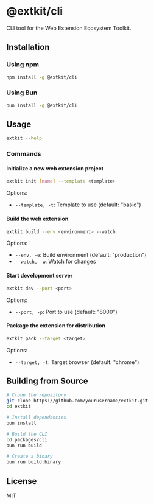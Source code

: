 # @extkit/cli

CLI tool for the Web Extension Ecosystem Toolkit.

## Installation

### Using npm

```bash
npm install -g @extkit/cli
```

### Using Bun

```bash
bun install -g @extkit/cli
```

## Usage

```bash
extkit --help
```

### Commands

#### Initialize a new web extension project

```bash
extkit init [name] --template <template>
```

Options:

- `--template, -t`: Template to use (default: "basic")

#### Build the web extension

```bash
extkit build --env <environment> --watch
```

Options:

- `--env, -e`: Build environment (default: "production")
- `--watch, -w`: Watch for changes

#### Start development server

```bash
extkit dev --port <port>
```

Options:

- `--port, -p`: Port to use (default: "8000")

#### Package the extension for distribution

```bash
extkit pack --target <target>
```

Options:

- `--target, -t`: Target browser (default: "chrome")

## Building from Source

```bash
# Clone the repository
git clone https://github.com/yourusername/extkit.git
cd extkit

# Install dependencies
bun install

# Build the CLI
cd packages/cli
bun run build

# Create a binary
bun run build:binary
```

## License

MIT
